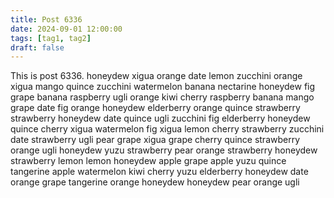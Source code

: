 ```yaml
---
title: Post 6336
date: 2024-09-01 12:00:00
tags: [tag1, tag2]
draft: false
---
```

This is post 6336.
honeydew
xigua
orange
date
lemon
zucchini
orange
xigua
mango
quince
zucchini
watermelon
banana
nectarine
honeydew
fig
grape
banana
raspberry
ugli
orange
kiwi
cherry
raspberry
banana
mango
grape
date
fig
orange
honeydew
elderberry
orange
quince
strawberry
strawberry
honeydew
date
quince
ugli
zucchini
fig
elderberry
honeydew
quince
cherry
xigua
watermelon
fig
xigua
lemon
cherry
strawberry
zucchini
date
strawberry
ugli
pear
grape
xigua
grape
cherry
quince
strawberry
orange
ugli
honeydew
yuzu
strawberry
pear
orange
strawberry
honeydew
strawberry
lemon
lemon
honeydew
apple
grape
apple
yuzu
quince
tangerine
apple
watermelon
kiwi
cherry
yuzu
elderberry
honeydew
date
orange
grape
tangerine
orange
honeydew
honeydew
pear
orange
ugli
